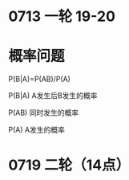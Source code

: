 # 0713 一轮 19-20
# 概率问题
P(B|A)=P(AB)/P(A)

P(B|A) A发生后B发生的概率

P(AB) 同时发生的概率

P(A) A发生的概率
# 0719 二轮（14点）

